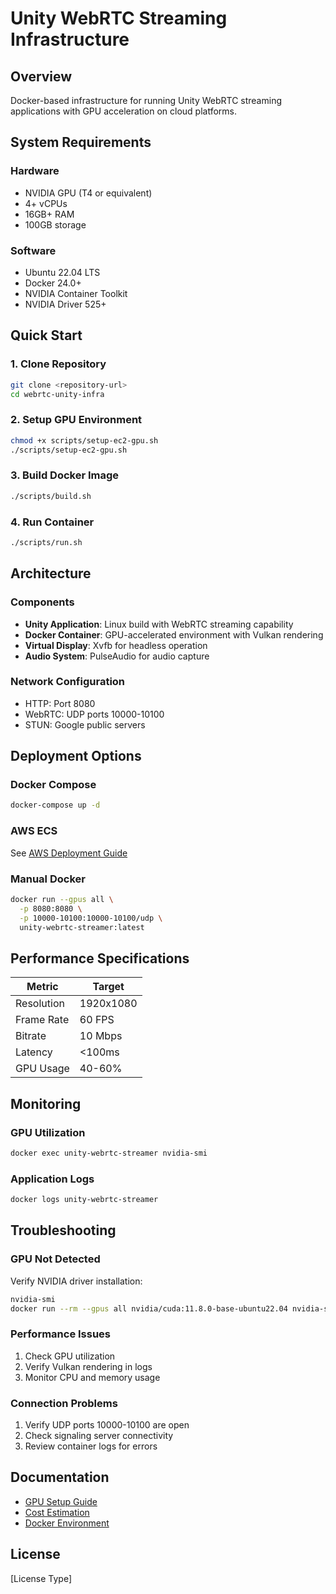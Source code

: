 # Unity WebRTC Streaming Infrastructure

## Overview

Docker-based infrastructure for running Unity WebRTC streaming applications with GPU acceleration on cloud platforms.

## System Requirements

### Hardware
- NVIDIA GPU (T4 or equivalent)
- 4+ vCPUs
- 16GB+ RAM
- 100GB storage

### Software
- Ubuntu 22.04 LTS
- Docker 24.0+
- NVIDIA Container Toolkit
- NVIDIA Driver 525+

## Quick Start

### 1. Clone Repository
```bash
git clone <repository-url>
cd webrtc-unity-infra
```

### 2. Setup GPU Environment
```bash
chmod +x scripts/setup-ec2-gpu.sh
./scripts/setup-ec2-gpu.sh
```

### 3. Build Docker Image
```bash
./scripts/build.sh
```

### 4. Run Container
```bash
./scripts/run.sh
```

## Architecture

### Components
- **Unity Application**: Linux build with WebRTC streaming capability
- **Docker Container**: GPU-accelerated environment with Vulkan rendering
- **Virtual Display**: Xvfb for headless operation
- **Audio System**: PulseAudio for audio capture

### Network Configuration
- HTTP: Port 8080
- WebRTC: UDP ports 10000-10100
- STUN: Google public servers

## Deployment Options

### Docker Compose
```bash
docker-compose up -d
```

### AWS ECS
See [AWS Deployment Guide](docs/aws-deployment.md)

### Manual Docker
```bash
docker run --gpus all \
  -p 8080:8080 \
  -p 10000-10100:10000-10100/udp \
  unity-webrtc-streamer:latest
```

## Performance Specifications

| Metric | Target |
|--------|--------|
| Resolution | 1920x1080 |
| Frame Rate | 60 FPS |
| Bitrate | 10 Mbps |
| Latency | <100ms |
| GPU Usage | 40-60% |

## Monitoring

### GPU Utilization
```bash
docker exec unity-webrtc-streamer nvidia-smi
```

### Application Logs
```bash
docker logs unity-webrtc-streamer
```

## Troubleshooting

### GPU Not Detected
Verify NVIDIA driver installation:
```bash
nvidia-smi
docker run --rm --gpus all nvidia/cuda:11.8.0-base-ubuntu22.04 nvidia-smi
```

### Performance Issues
1. Check GPU utilization
2. Verify Vulkan rendering in logs
3. Monitor CPU and memory usage

### Connection Problems
1. Verify UDP ports 10000-10100 are open
2. Check signaling server connectivity
3. Review container logs for errors

## Documentation

- [GPU Setup Guide](GPU-SETUP.md)
- [Cost Estimation](COST_ESTIMATION.md)
- [Docker Environment](DOCKER_ENVIRONMENT.md)

## License

[License Type]